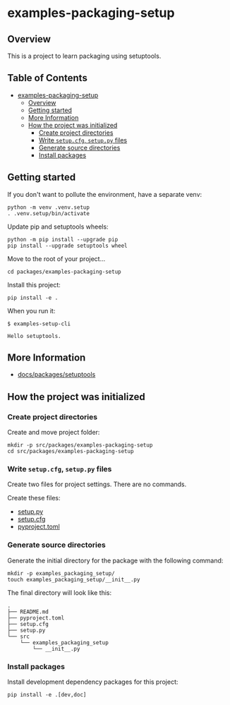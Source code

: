 # examples-packaging-setup

## Overview 

This is a project to learn packaging using setuptools.

## Table of Contents <!-- omit in toc -->

- [examples-packaging-setup](#examples-packaging-setup)
  - [Overview](#overview)
  - [Getting started](#getting-started)
  - [More Information](#more-information)
  - [How the project was initialized](#how-the-project-was-initialized)
    - [Create project directories](#create-project-directories)
    - [Write `setup.cfg`, `setup.py` files](#write-setupcfg-setuppy-files)
    - [Generate source directories](#generate-source-directories)
    - [Install packages](#install-packages)


## Getting started

If you don't want to pollute the environment, have a separate venv:

```shell
python -m venv .venv.setup
. .venv.setup/bin/activate
```

Update pip and setuptools wheels:

```shell
python -m pip install --upgrade pip
pip install --upgrade setuptools wheel
```

Move to the root of your project...

```shell
cd packages/examples-packaging-setup
```

Install this project:

```shell
pip install -e .
```

When you run it:

```console
$ examples-setup-cli

Hello setuptools.
```


## More Information

- [docs/packages/setuptools](/docs/packages/setuptools.md)


## How the project was initialized

### Create project directories

Create and move project folder:

```shell
mkdir -p src/packages/examples-packaging-setup
cd src/packages/examples-packaging-setup
```

### Write `setup.cfg`, `setup.py` files

Create two files for project settings.
There are no commands.

Create these files:

- [setup.py](./setup.py)
- [setup.cfg](./setup.cfg)
- [pyproject.toml](./pyproject.toml)

### Generate source directories

Generate the initial directory for the package with the following command:

```shell
mkdir -p examples_packaging_setup/
touch examples_packaging_setup/__init__.py
```

The final directory will look like this:

```
.
├── README.md
├── pyproject.toml
├── setup.cfg
├── setup.py
└── src
    └── examples_packaging_setup
        └── __init__.py
```

### Install packages

Install development dependency packages for this project:

```shell
pip install -e .[dev,doc]
```
